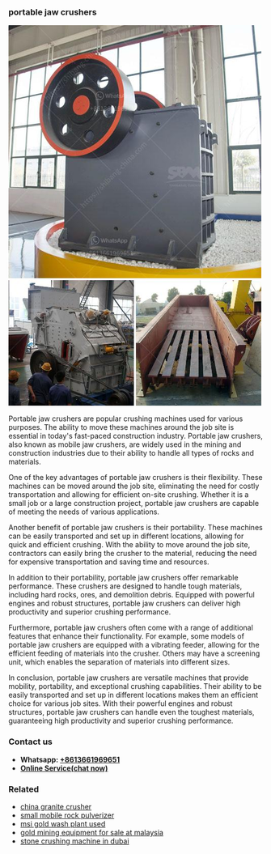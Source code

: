 <h3>portable jaw crushers</h3><img src='1708498162.jpg' alt=''><p>Portable jaw crushers are popular crushing machines used for various purposes. The ability to move these machines around the job site is essential in today's fast-paced construction industry. Portable jaw crushers, also known as mobile jaw crushers, are widely used in the mining and construction industries due to their ability to handle all types of rocks and materials.</p><p>One of the key advantages of portable jaw crushers is their flexibility. These machines can be moved around the job site, eliminating the need for costly transportation and allowing for efficient on-site crushing. Whether it is a small job or a large construction project, portable jaw crushers are capable of meeting the needs of various applications.</p><p>Another benefit of portable jaw crushers is their portability. These machines can be easily transported and set up in different locations, allowing for quick and efficient crushing. With the ability to move around the job site, contractors can easily bring the crusher to the material, reducing the need for expensive transportation and saving time and resources.</p><p>In addition to their portability, portable jaw crushers offer remarkable performance. These crushers are designed to handle tough materials, including hard rocks, ores, and demolition debris. Equipped with powerful engines and robust structures, portable jaw crushers can deliver high productivity and superior crushing performance.</p><p>Furthermore, portable jaw crushers often come with a range of additional features that enhance their functionality. For example, some models of portable jaw crushers are equipped with a vibrating feeder, allowing for the efficient feeding of materials into the crusher. Others may have a screening unit, which enables the separation of materials into different sizes.</p><p>In conclusion, portable jaw crushers are versatile machines that provide mobility, portability, and exceptional crushing capabilities. Their ability to be easily transported and set up in different locations makes them an efficient choice for various job sites. With their powerful engines and robust structures, portable jaw crushers can handle even the toughest materials, guaranteeing high productivity and superior crushing performance.</p><h3>Contact us</h3><ul><li><strong>Whatsapp:&nbsp;<a href="https://wa.me/8613661969651">+8613661969651</a></strong></li><li><a href="https://swt.shibang-china.com/?git&amp;zhl&amp;portable jaw crushers"><strong>Online Service(chat now)</strong></a></li></ul><h3>Related</h3><ul><li><a href='china granite crusher.md'>china granite crusher</a></li><li><a href='small mobile rock pulverizer.md'>small mobile rock pulverizer</a></li><li><a href='msi gold wash plant used.md'>msi gold wash plant used</a></li><li><a href='gold mining equipment for sale at malaysia.md'>gold mining equipment for sale at malaysia</a></li><li><a href='stone crushing machine in dubai.md'>stone crushing machine in dubai</a></li></ul>